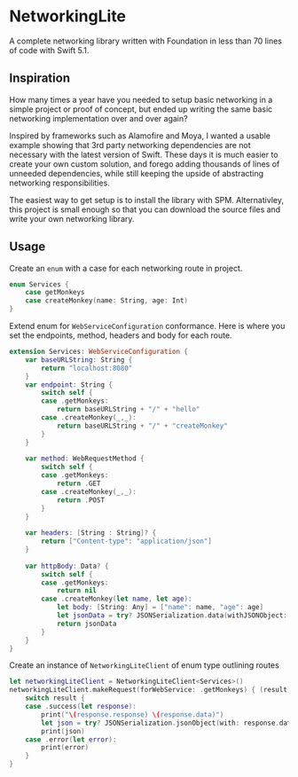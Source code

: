 # NetworkingLite

A complete networking library written with Foundation in less than 70 lines of code with Swift 5.1.

## Inspiration

How many times a year have you needed to setup basic networking in a simple project or proof of concept, but ended up writing the same basic networking implementation over and over again?  

Inspired by frameworks such as Alamofire and Moya, I wanted a usable example showing that 3rd party networking dependencies are not necessary with the latest version of Swift. These days it is much easier to create your own custom solution, and forego adding thousands of lines of unneeded dependencies, while still keeping the upside of abstracting networking responsibilities.

The easiest way to get setup is to install the library with SPM. Alternativley, this project is small enough so that you can download the source files and write your own networking library.

## Usage

Create an `enum` with a case for each networking route in project.
```swift
enum Services {
    case getMonkeys
    case createMonkey(name: String, age: Int)
}
```
Extend enum for `WebServiceConfiguration` conformance. Here is where you set the endpoints, method, headers and body for each route.
```swift
extension Services: WebServiceConfiguration {
    var baseURLString: String {
        return "localhost:8080"
    }
    var endpoint: String {
        switch self {
        case .getMonkeys:
            return baseURLString + "/" + "hello"
        case .createMonkey(_,_):
            return baseURLString + "/" + "createMonkey"
        }
    }
    
    var method: WebRequestMethod {
        switch self {
        case .getMonkeys:
            return .GET
        case .createMonkey(_,_):
            return .POST
        }
    }
    
    var headers: [String : String]? {
        return ["Content-type": "application/json"]
    }
    
    var httpBody: Data? {
        switch self {
        case .getMonkeys:
            return nil
        case .createMonkey(let name, let age):
            let body: [String: Any] = ["name": name, "age": age]
            let jsonData = try? JSONSerialization.data(withJSONObject: body, options: [])
            return jsonData
        }
    }
}
```
Create an instance of `NetworkingLiteClient` of enum type outlining routes
```swift
let networkingLiteClient = NetworkingLiteClient<Services>()
networkingLiteClient.makeRequest(forWebService: .getMonkeys) { (result) in
    switch result {
    case .success(let response):
        print("\(response.response) \(response.data)")
        let json = try? JSONSerialization.jsonObject(with: response.data, options: [])
        print(json)
    case .error(let error):
        print(error)
    }
}
```
